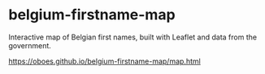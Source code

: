 # belgium-firstname-map
Interactive map of Belgian first names, built with Leaflet and data from the government.

https://oboes.github.io/belgium-firstname-map/map.html
